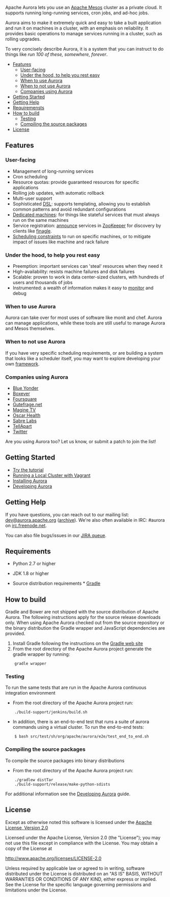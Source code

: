 Apache Aurora lets you use an [Apache Mesos](http://mesos.apache.org) cluster as a private cloud.
It supports running long-running services, cron jobs, and ad-hoc jobs.

Aurora aims to make it extremely quick and easy to take a built application and run it on machines
in a cluster, with an emphasis on reliability. It provides basic operations to manage services
running in a cluster, such as rolling upgrades.

To very concisely describe Aurora, it is a system that you can instruct to do things like
_run 100 of these, somewhere, forever_.

- [Features](#features)
	- [User-facing](#user-facing)
	- [Under the hood, to help you rest easy](#under-the-hood-to-help-you-rest-easy)
	- [When to use Aurora](#when-to-use-aurora)
	- [When to not use Aurora](#when-to-not-use-aurora)
	- [Companies using Aurora](#companies-using-aurora)
- [Getting Started](#getting-started)
- [Getting Help](#getting-help)
- [Requiremensts](#requiremensts)
- [How to build](#how-to-build)
	- [Testing](#testing)
	- [Compiling the source packages](#compiling-the-source-packages)
- [License](#license)

## Features

### User-facing
- Management of long-running services
- Cron scheduling
- Resource quotas: provide guaranteed resources for specific applications
- Rolling job updates, with automatic rollback
- Multi-user support
- Sophisticated [DSL](docs/configuration-tutorial.md): supports templating, allowing you to
  establish common patterns and avoid redundant configurations
- [Dedicated machines](docs/deploying-aurora-scheduler.md#dedicated-attribute):
  for things like stateful services that must always run on the same machines
- Service registration: [announce](docs/configuration-reference.md#announcer-objects) services in
  [ZooKeeper](http://zookeeper.apache.org/) for discovery by clients like
  [finagle](https://twitter.github.io/finagle).
- [Scheduling constraints](docs/configuration-reference.md#specifying-scheduling-constraints)
  to run on specific machines, or to mitigate impact of issues like machine and rack failure

### Under the hood, to help you rest easy
- Preemption: important services can 'steal' resources when they need it
- High-availability: resists machine failures and disk failures
- Scalable: proven to work in data center-sized clusters, with hundreds of users and thousands of
  jobs
- Instrumented: a wealth of information makes it easy to [monitor](docs/monitoring.md) and debug

### When to use Aurora
Aurora can take over for most uses of software like monit and chef.  Aurora can manage applications,
while these tools are still useful to manage Aurora and Mesos themselves.

### When to not use Aurora
If you have very specific scheduling requirements, or are building a system that looks like a
scheduler itself, you may want to explore developing your own
[framework](http://mesos.apache.org/documentation/latest/app-framework-development-guide).

### Companies using Aurora
- [Blue Yonder](http://www.blue-yonder.com)
- [Boxever](http://www.boxever.com)
- [Foursquare](https://foursquare.com)
- [Gutefrage.net](https://www.gutefrage.net)
- [Magine TV](https://magine.com)
- [Oscar Health](https://www.hioscar.com)
- [Sabre Labs](http://www.sabre.com)
- [TellApart](https://www.tellapart.com)
- [Twitter](https://twitter.com)

Are you using Aurora too?  Let us know, or submit a patch to join the list!

## Getting Started
* [Try the tutorial](docs/tutorial.md)
* [Running a Local Cluster with Vagrant](docs/vagrant.md)
* [Installing Aurora](docs/installing.md)
* [Developing Aurora](docs/developing-aurora-scheduler.md)

## Getting Help
If you have questions, you can reach out to our mailing list: dev@aurora.apache.org
([archive](http://mail-archives.apache.org/mod_mbox/aurora-dev)).
We're also often available in IRC: #aurora on
[irc.freenode.net](http://webchat.freenode.net/?channels=#aurora).

You can also file bugs/issues in our [JIRA queue](http://issues.apache.org/jira/browse/AURORA).

## Requirements
* Python 2.7 or higher
* JDK 1.8 or higher

* Source distribution requirements
       * [Gradle](http://gradle.org)

## How to build

Gradle and Bower are not shipped with the source distribution of Apache Aurora.
The following instructions apply for the source release downloads only. When
using Apache Aurora checked out from the source repository or the binary
distribution the Gradle wrapper and JavaScript dependencies are provided.

1. Install Gradle following the instructions on the [Gradle web site](http://gradle.org)
2. From the root directory of the Apache Aurora project generate the gradle
wrapper by running:
```shell
    gradle wrapper
```

### Testing
To run the same tests that are run in the Apache Aurora continuous integration
environment

* From the root directory of the Apache Aurora project run:
```shell
    ./build-support/jenkins/build.sh
```

* In addition, there is an end-to-end test that runs a suite of aurora commands
using a virtual cluster. To run the end-to-end tests:
```shell
    $ bash src/test/sh/org/apache/aurora/e2e/test_end_to_end.sh
```

### Compiling the source packages
To compile the source packages into binary distributions

* From the root directory of the Apache Aurora project run:
```shell
    ./gradlew distTar
    ./build-support/release/make-python-sdists
```

For additional information see the [Developing Aurora](docs/developing-aurora-scheduler.md)
guide.

## License
Except as otherwise noted this software is licensed under the
[Apache License, Version 2.0](http://www.apache.org/licenses/LICENSE-2.0.html)

Licensed under the Apache License, Version 2.0 (the "License");
you may not use this file except in compliance with the License.
You may obtain a copy of the License at

  http://www.apache.org/licenses/LICENSE-2.0

Unless required by applicable law or agreed to in writing, software
distributed under the License is distributed on an "AS IS" BASIS,
WITHOUT WARRANTIES OR CONDITIONS OF ANY KIND, either express or implied.
See the License for the specific language governing permissions and
limitations under the License.
